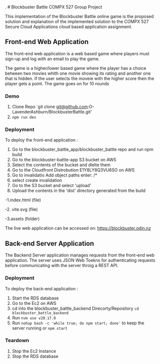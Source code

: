 . # Blockbuster Battle COMPX 527 Group Project

This implementation of the Blockbuster Battle online game is the proposed solution and explanation of the implemented solution to the COMPX 527 Secure Cloud Applications cloud based application assignment.

## **Front-end Web Application**

The front-end web application is a web based game where players must sign-up and log with an email to play the game.

The game is a higher/lower based game where the player has a choice between two movies whith one movie showing its rating and another one that is hidden. If the user selects the moveie with the higher score then the player gets a point. The game goes on for 10 rounds

### Demo
1. Clone Repo `git clone git@github.com:O-LavenderAshburn/BlockbusterBattle.git'
2. `npm run dev`

### Deployment

To deploy the front-end application :

1. Go to the blockbuster_battle_app/blockbuster_battle repo and run npm build
2. Go to the blockbuster-battle-app S3 bucket on AWS
3. Select the contents of the bucket and dlelte them
4. Go to the Cloudfront Distrobution E1Y8LY8Q3VU6SO on AWS
5. Go to invalidatio Add object paths enter: /\*
6. select create invalidation
7. Go to the S3 bucket and select 'upload'
8. Upload the contents in the 'dist' directory generated from the build

-1.index.html (file)

-2. vite.svg (file)

-3.assets (folder)


The live web application can be accessed on:
https://blockbuster.odin.nz

## **Back-end Server Application**

The Backend Server application manages requests from the front-end web application. The server uses JSON Web Toekns for authenticating requests before communicating with the server throig a REST API.

### Deployment

To deploy the back-end application :

1. Start the RDS database
2. Go to the Ec2 on AWS
3. cd into the blockbuster_battle_backend Direcorty/Repository `cd blockbuster_battle_backend`
4. Run `nvm use v20.17.0`
5. Run `nohup bash -c 'while true; do npm start; done'` to keep the server running or `npm start`

### Teardown

1. Stop the Ec2 Instance
2. Stop the RDS database

